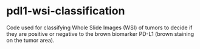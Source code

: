 # pdl1-wsi-classification
Code used for classifying Whole Slide Images (WSI) of tumors to decide if they are positive or negative to the brown biomarker PD-L1 (brown staining on the tumor area). 

